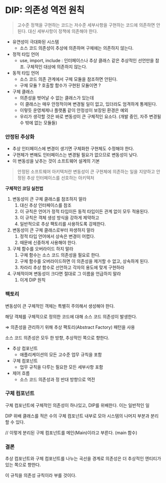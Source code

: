 # DIP: 의존성 역전 원칙

> 고수준 정책을 구현하는 코드는 저수준 세부사항을 구현하는 코드에 의존하면 안된다. 대신 세부사항이 정책에 의존해야 한다.

- 유연성이 극대화된 시스템
  - 소스 코드 의존성이 추상에 의존하며 구체에는 의존하지 않는다.
- 정적 타입 언어
  - use, import, include : 인터페이스나 추상 클래스 같은 추상적인 선언만을 참조. 구체적인 대상에 의존하지 않는다.
- 동적 타입 언어
  - 소스 코드 의존 관계에서 구체 모듈을 참조하면 안된다.
  - 구체 모듈 ? 호출할 함수가 구현된 모듈이면 ?
- 구체 클래스
  - 의존성을 벗어날 수 없는 클래스가 있는데
  - 이 클래스는 매우 안정적이며 변경될 일이 없고, 있더라도 엄격하게 통제된다.
  - 이렇듯 운영체제나 플랫폼 같이 안정성이 보장된 환경은 예외
  - 우리가 생각할 것은 바로 변동성이 큰 구체적인 요소다. (개발 중인, 자주 변경될 수 밖에 없는 모듈들)

### 안정된 추상화

- 추상 인터페이스에 변경이 생기면 구체화한 구현체도 수정해야 한다.
- 구현체가 변해도 인터페이스는 변경될 필요가 없으므로 변동성이 낮다.
- 이 변동성을 낮추는 것이 소프트웨어 설계의 기본

> 안정된 소프트웨어 아키텍처란 변동성이 큰 구현체에 의존하는 일을 지양하고 안정된 추상 인터페이스를 선호하는 아키텍처

**구체적인 코딩 실천법**

1. 변동성이 큰 구체 클래스를 참조하지 말라
   1. 대신 추상 인터페이스를 참조
   2. 이 규칙은 언어가 정적 타입이든 동적 타입이든 관계 없이 모두 적용된다.
   3. 이 규칙은 객체 생성 방식을 강하게 제약하고
   4. 일반적으로 추상 팩토리를 사용하도록 강제한다.
2. 변동성이 큰 구체 클래스로부터 파생하지 말라
   1. 정적 타입 언어에서 상속은 변경이 어렵다.
   2. 때문에 신중하게 사용해야 한다.
3. 구체 함수를 오버라이드 하지 말라
   1. 구체 함수는 소스 코드 의존성을 필요로 한다.
   2. 구체 함수를 오버라이드하면 이 의존성을 제거할 수 없고, 상속하게 된다.
   3. 차라리 추상 함수로 선언하고 각자의 용도에 맞게 구현하라
4. 구체적이며 변동성이 크다면 절대로 그 이름을 언급하지 말라
   1. 이게 DIP 원칙

### 팩토리

변동성이 큰 구체적인 객체는 특별히 주의해서 생성해야 한다.

해당 객체를 구체적으로 정의한 코드에 대해 소스 코드 의존성이 발생한다.

⇒ 의존성을 관리하기 위해 추상 팩토리(Abstract Factory) 패턴을 사용

소스 코드 의존성은 모두 한 방향, 추상적인 쪽으로 향한다.

- 추상 컴포넌트
  - 애플리케이션의 모든 고수준 업무 규칙을 포함
- 구체 컴포넌트
  - 업무 규칙을 다루는 필요한 모든 세부사항 포함
- 제어 흐름
  - 소스 코드 의존성과 정 반대 방향으로 역전

### 구체 컴포넌트

구체 컴포넌트에 구체적인 의존성이 하나있고, DIP를 위배한다. 이는 일반적인 일

DIP 위배 클래스를 적은 수의 구체 컴포넌트 내부로 모아 시스템의 나머지 부분과 분리할 수 있다.

// 이렇게 분리된 구체 컴포넌트를 메인(Main)이라고 부른다. (main 함수)

### 결론

추상 컴포넌트와 구체 컴포넌트를 나누는 곡선을 경계로 의존성은 더 추상적인 엔티티가 있는 쪽으로 향한다.

이 규칙을 의존성 규칙이라 부를 것이다.
